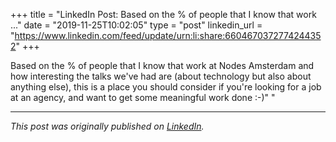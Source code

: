 +++
title = "LinkedIn Post: Based on the % of people that I know that work ..."
date = "2019-11-25T10:02:05"
type = "post"
linkedin_url = "https://www.linkedin.com/feed/update/urn:li:share:6604670372774244352"
+++

Based on the % of people that I know that work at Nodes Amsterdam and how interesting the talks we've had are (about technology but also about anything else), this is a place you should consider if you're looking for a job at an agency, and want to get some meaningful work done :-)"
"

---

*This post was originally published on [LinkedIn](https://www.linkedin.com/in/adrianmoreno/recent-activity/all/).*